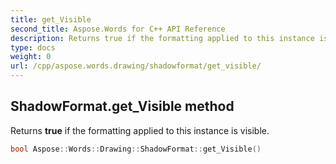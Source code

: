 ```yaml
---
title: get_Visible
second_title: Aspose.Words for C++ API Reference
description: Returns true if the formatting applied to this instance is visible. 
type: docs
weight: 0
url: /cpp/aspose.words.drawing/shadowformat/get_visible/
---
```

## ShadowFormat.get_Visible method


Returns **true** if the formatting applied to this instance is visible.

```cpp
bool Aspose::Words::Drawing::ShadowFormat::get_Visible()
```

